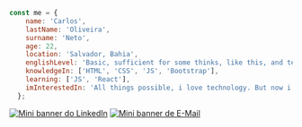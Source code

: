 ```js 
const me = {  
    name: 'Carlos',  
    lastName: 'Oliveira',  
    surname: 'Neto',  
    age: 22,  
    location: 'Salvador, Bahia',  
    englishLevel: 'Basic, sufficient for some thinks, like this, and technical themes or ask for help',  
    knowledgeIn: ['HTML', 'CSS', 'JS', 'Bootstrap'],  
    learning: ['JS', 'React'],  
    imInterestedIn: 'All things possible, i love technology. But now i need a job :) '  
  };  
  ```

 
[![Mini banner do LinkedIn](https://i.imgur.com/lJkkGYz.png)](https://www.linkedin.com/in/netosantanx/)
[![Mini banner de E-Mail](https://i.imgur.com/fgrXbFF.png)](mailto:oliveirascarlos@hotmail.com.br)
